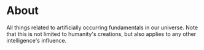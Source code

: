 <!-- TITLE: Artificial -->
<!-- SUBTITLE: A quick summary of Artificial -->

# About

All things related to artificially occurring fundamentals in our universe. Note that this is not limited to humanity's creations, but also applies to any other intelligence's influence.